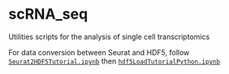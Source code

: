 # scRNA_seq
Utilities scripts for the analysis of single cell transcriptomics

For data conversion between Seurat and HDF5, follow [`Seurat2HDF5Tutorial.ipynb`](https://github.com/nerettilab/scRNA_seq/blob/main/Seurat2HDF5Tutorial.ipynb) then [`hdf5LoadTutorialPython.ipynb`](https://github.com/nerettilab/scRNA_seq/blob/main/hdf5LoadTutorialPython.ipynb)
